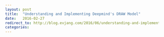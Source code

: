 ```yaml
---
layout: post
title:  "Understanding and Implementing Deepmind's DRAW Model"
date:   2016-02-27
redirect_to: http://blog.evjang.com/2016/06/understanding-and-implementing.html
categories:
---
```

	
